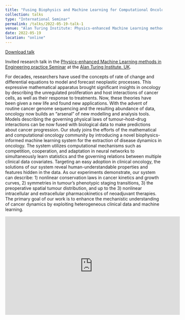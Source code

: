 ```yaml
---
title: "Fusing Biophysics and Machine Learning for Computational Oncology"
collection: talks
type: "International Seminar"
permalink: /talks/2022-05-19-talk-1
venue: "Alan Turing Institute: Physics-enhanced Machine Learning methods in Engineering practice Seminar"
date: 2022-05-19
location: "online"
---
```


[Download talk](https://github.com/caxenie/cristianaxenie.github.io/raw/master/files/CristianAXENIE_PhiML_Turing_Institute__Fusing_Physics_ML_for_Math_Onco_19052022.pdf)

Invited research talk in the [Physics-enhanced Machine Learning methods in Engineering practice Seminar](https://www.turing.ac.uk/people/guest-speakers/cristian-axenie) at the [Alan Turing Institute, UK](https://www.turing.ac.uk/research/theory-and-method-challenge-fortnights/physics-informed-machine-learning).

For decades, researchers have used the concepts of rate of change and differential equations to model and forecast neoplastic processes. This expressive mathematical apparatus brought significant insights in oncology by describing the unregulated proliferation and host interactions of cancer cells, as well as their response to treatments. Now, these theories have been given a new life and found new applications. With the advent of routine cancer genome sequencing and the resulting abundance of data, oncology now builds an “arsenal” of new modelling and analysis tools. Models describing the governing physical laws of tumour–host–drug interactions can be now fused with biological data to make predictions about cancer progression. Our study joins the efforts of the mathematical and computational oncology community by introducing a novel biophysics-informed machine learning system for the extraction of disease dynamics in oncology. The system utilizes computational mechanisms such as competition, cooperation, and adaptation in neural networks to simultaneously learn statistics and the governing relations between multiple clinical data covariates. Targeting an easy adoption in clinical oncology, the solutions of our system reveal human-understandable properties and features hidden in the data. As our experiments demonstrate, our system can describe: 1) nonlinear conservation laws in cancer kinetics and growth curves, 2) symmetries in tumour’s phenotypic staging transitions, 3) the preoperative spatial tumour distribution, and up to the 3) nonlinear intracellular and extracellular pharmacokinetics of neoadjuvant therapies. The primary goal of our work is to enhance the mechanistic understanding of cancer dynamics by exploiting heterogeneous clinical data and machine learning.

<iframe width="560" height="315" src="https://www.youtube.com/embed/00H6sl__YW8?si=uvYTdpJNORGeLpDC" title="YouTube video player" frameborder="0" allow="accelerometer; autoplay; clipboard-write; encrypted-media; gyroscope; picture-in-picture; web-share" allowfullscreen></iframe>
